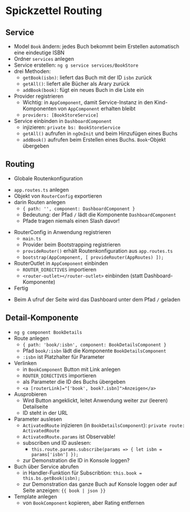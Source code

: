 # Spickzettel Routing

## Service

* Model `Book` ändern: jedes Buch bekommt beim Erstellen automatisch eine eindeutige ISBN
* Ordner `services` anlegen
* Service erstellen: `ng g service services/BookStore`
* drei Methoden:
  - `getBook(isbn)`: liefert das Buch mit der ID `isbn` zurück
  - `getAll()`: liefert alle Bücher als Arary zurück
  - `addBook(book)`: fügt ein neues Buch in die Liste ein
* Provider registrieren
  - Wichtig: in `AppComponent`, damit Service-Instanz in den Kind-Komponenten von `AppComponent` erhalten bleibt
  - `providers: [BookStoreService]`
* Service einbinden in `DashboardComponent`
  - injizieren: `private bs: BookStoreService`
  - `getAll()` aufrufen in `ngOnInit` und beim Hinzufügen eines Buchs
  - `addBook()` aufrufen beim Erstellen eines Buchs. `Book`-Objekt übergeben


## Routing

*  Globale Routenkonfiguration
  - `app.routes.ts` anlegen
  - Objekt von `RouterConfig` exportieren
  - darin Routen anlegen
    + `{ path: '', component: DashboardComponent }`
    + Bedeutung: der Pfad `/` lädt die Komponente `DashboardComponent`
    + Pfade tragen niemals einen Slash davor!
* RouterConfig in Anwendung registrieren
  - `main.ts`
  - Provider beim Bootstrapping registrieren
  - `provideRouter()` erhält Routenkonfiguration aus `app.routes.ts`
  - `bootstrap(AppComponent, [ provideRouter(AppRoutes) ]);`
* RouterOutlet in `AppComponent` einbinden
  - `ROUTER_DIRECTIVES` importieren
  - `<router-outlet></router-outlet>` einbinden (statt Dashboard-Komponente)
* Fertig
- Beim A  ufruf der Seite wird das Dashboard unter dem Pfad `/` geladen


## Detail-Komponente
* `ng g component BookDetails`
* Route anlegen
  - `{ path: 'book/:isbn', component: BookDetailsComponent }`
  - Pfad `book/:isbn` lädt die Komponente `BookDetailsComponent`
  - `:isbn` ist Platzhalter für Parameter
* Verlinken
  - in `BookComponent` Button mit Link anlegen
  - `ROUTER_DIRECTIVES` importieren
  - als Parameter die ID des Buchs übergeben
  - `<a [routerLink]="['book', book?.isbn]">Anzeigen</a>`
* Ausprobieren
  - Wird Button angeklickt, leitet Anwendung weiter zur (leeren) Detailseite
  - ID steht in der URL
* Parameter auslesen
  - `ActivatedRoute` injizieren (in `BookDetailsComponent`): `private route: ActivatedRoute`
  - `ActivatedRoute.params` ist Observable!
  - subscriben und ID auslesen:
    + `this.route.params.subscribe(params => { let isbn = params['isbn'] });`
  - zur Demonstration die ID in Konsole loggen?
* Buch über Service abrufen
  - in Handler-Funktion für Subscribtion: `this.book = this.bs.getBook(isbn);`
  - zur Demonstration das ganze Buch auf Konsole loggen oder auf Seite anzeigen: `{{ book | json }}`
* Template anlegen
  - von `BookComponent` kopieren, aber Rating entfernen
